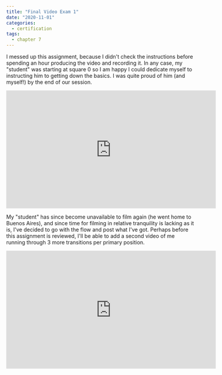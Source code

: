 ```yaml
---
title: "Final Video Exam 1"
date: "2020-11-01"
categories:
  - certification
tags:
  - chapter 7
---
```

I messed up this assignment, because I didn't check the instructions before spending an hour producing the video and recording it. In any case, my "student" was starting at square 0 so I am happy I could dedicate myself to instructing him to getting down the basics. I was quite proud of him (and myself!) by the end of our session.

<iframe width="560" height="315" sandbox="allow-same-origin allow-scripts allow-popups" src="https://tube.bdklab.com/videos/embed/18be256f-6137-4258-b2ff-bb5622bf9ba2" frameborder="0" allowfullscreen></iframe>

My "student" has since become unavailable to film again (he went home to Buenos Aires), and since time for filming in relative tranquility is lacking as it is, I've decided to go with the flow and post what I've got. Perhaps before this assignment is reviewed, I'll be able to add a second video of me running through 3 more transitions per primary position.

<iframe width="560" height="315" sandbox="allow-same-origin allow-scripts allow-popups" src="https://tube.bdklab.com/videos/embed/7eaab2f1-bcef-4b82-8dbe-4434a69c2a63" frameborder="0" allowfullscreen></iframe>

